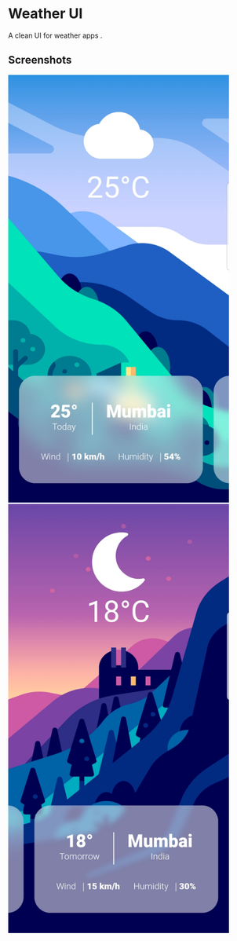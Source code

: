 # Weather UI

A clean UI for weather apps .

## Screenshots
<img width="450" alt="Screenshot" src="https://github.com/Prd1899/01-Weather_UI/blob/master/assets/20200721_025510.jpg?raw=true"> <img width="450" alt="Screenshot" src="https://github.com/Prd1899/01-Weather_UI/blob/master/assets/20200721_025448.jpg?raw=true">



